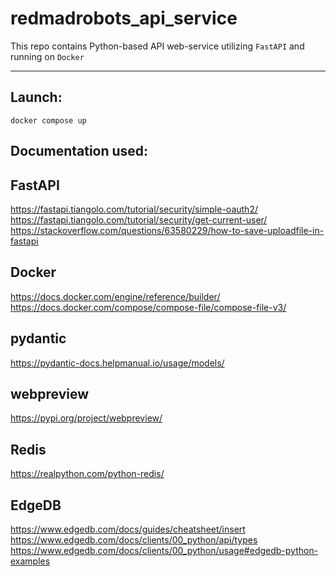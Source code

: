 # redmadrobots_api_service


This repo contains Python-based API web-service utilizing `FastAPI` and running on `Docker`

_________________________________________________________________________________________________________________________________________________________________


## Launch:


```shell
docker compose up
```

## Documentation used:


FastAPI
---------------
https://fastapi.tiangolo.com/tutorial/security/simple-oauth2/
https://fastapi.tiangolo.com/tutorial/security/get-current-user/
https://stackoverflow.com/questions/63580229/how-to-save-uploadfile-in-fastapi

Docker
---------------
https://docs.docker.com/engine/reference/builder/
https://docs.docker.com/compose/compose-file/compose-file-v3/

pydantic
---------------
https://pydantic-docs.helpmanual.io/usage/models/

webpreview
---------------
https://pypi.org/project/webpreview/

Redis
---------------
https://realpython.com/python-redis/

EdgeDB
---------------
https://www.edgedb.com/docs/guides/cheatsheet/insert
https://www.edgedb.com/docs/clients/00_python/api/types
https://www.edgedb.com/docs/clients/00_python/usage#edgedb-python-examples
